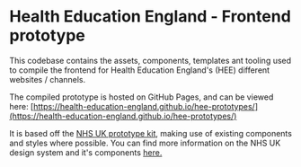 # Health Education England - Frontend prototype

This codebase contains the assets, components, templates ant tooling used to compile the frontend for Health Education
England's (HEE) different websites / channels.

The compiled prototype is hosted on GitHub Pages, and can be viewed here:
[https://health-education-england.github.io/hee-prototypes/](https://health-education-england.github.io/hee-prototypes/)

It is based off the [NHS UK prototype kit](https://github.com/nhsuk/nhsuk-frontend), making use of existing components
and styles where possible. You can find more information on the NHS UK design system and it's components [here.](https://service-manual.nhs.uk/design-system)
